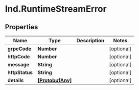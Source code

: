 # lnd.RuntimeStreamError

## Properties

Name | Type | Description | Notes
------------ | ------------- | ------------- | -------------
**grpcCode** | **Number** |  | [optional] 
**httpCode** | **Number** |  | [optional] 
**message** | **String** |  | [optional] 
**httpStatus** | **String** |  | [optional] 
**details** | [**[ProtobufAny]**](ProtobufAny.md) |  | [optional] 


